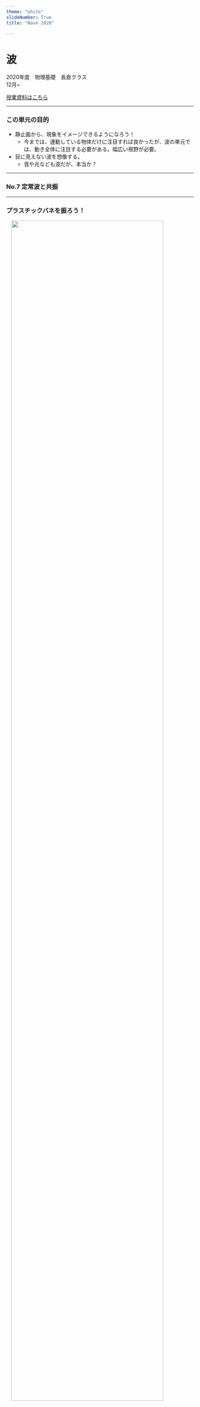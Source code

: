 ```yaml
---
theme: "white"
slideNumber: True
title: "Wave 2020"

---
```



# 波
2020年度　物理基礎　長倉クラス  
12月~　  
  


[授業資料はこちら](https://github.com/phys-ken/2020buturikiso_slides)

---

### この単元の目的
* 静止画から、現象をイメージできるようになろう！  
  * 今までは、運動している物体だけに注目すれば良かったが、波の単元では、動き全体に注目する必要がある。幅広い視野が必要。  
* 目に見えない波を想像する。
  * 音や光なども波だが、本当か？

---

### No.7 定常波と共振



---

  ### プラスチックバネを振ろう！
　<img width="90%" src="fig/purabane.png" /><span style="font-size:50%"></span>  
頌栄女子学院中学高等学校 北原先生 作図

---

  ### 実験結果
  <img width="100%" src="fig/kyosin.png" /><span style="font-size:50%"></span> 　

---

### 重ね合わせと共振
[シミュレーションサイト](https://phys-ken.github.io/Resonance_Mov/export/index.html#/9)

---


### 共振と共鳴
* ある特定のリズムで揺らしたときに大きく揺れる現象を、<span style="color:red">共振</span>（音の場合は<span style="color:red">共鳴</span>）と呼ぶ。


---

## アルミ板の共振実験
<video controls=""  src = "fig/kyousinjikken.mp4" width = 400>
このブラウザでは動画はサポートされていません。Google Chrome等でご覧ください。</video>  

[動画](https://youtu.be/i735RToCCWY)



---

## グラスの共振実験
<video controls=""  src = "fig/gurasu.mp4" width = 400>
このブラウザでは動画はサポートされていません。Google Chrome等でご覧ください。</video>

[動画](https://youtu.be/LQdHOtxsX0g)


---

## 橋の共振
<video controls=""  src = "fig/takoma.mp4" width = 400>
このブラウザでは動画はサポートされていません。Google Chrome等でご覧ください。</video>

[動画](https://youtu.be/3mt6KpWvpbM)

---

### 参考

  * [グラスの共振](https://www.youtube.com/watch?v=LQdHOtxsX0g&feature=emb_logo)
  * [タコマナローズ橋の崩壊](https://www.youtube.com/watch?v=3mt6KpWvpbM)

  <img width="40%" src="fig/gurasu.png" /><span style="font-size:50%"></span> 　
　<img width="40%" src="fig/takoma.jpeg" /><span style="font-size:50%"></span>

---

### No.8 弦の振動実験
<span style="color:red"></span>

---

### 前回やったこと
* 入射波と反射波が重なり合うと、定常波ができる。
* 実際にやってみると、ちょうど良い振動数のときにしか定常波はできない。
  * 手元でも波は反射しているので、２つ以上の波が重なっている！
  * 行って戻って行って戻って…の<span style="color:red">全てがちょうどよく重なる</span>とき、定常波は大きくなる。

--

  ### 参考　定常波

  <img width="100%" src="fig/kyosin.png" /><span style="font-size:50%"></span> 　

--


### 前回やったこと(続き)
* ある特定のリズムで揺らしたときに大きく揺れる現象を、<span style="color:red">共振</span>（音の場合は<span style="color:red">共鳴</span>）と呼ぶ。
  * [グラスの共振](https://www.youtube.com/watch?v=LQdHOtxsX0g&feature=emb_logo)
  * [タコマナローズ橋の崩壊](https://www.youtube.com/watch?v=3mt6KpWvpbM)

  <img width="40%" src="fig/gurasu.png" /><span style="font-size:50%"></span> 　
<img width="40%" src="fig/takoma.jpeg" /><span style="font-size:50%"></span>



---

### 今日やること
弦の共振条件を探る！

---

### 使うもの
* スピーカー
* アンプ(長倉の手作り)  
→壊れやすいから引っ張らないで...
* iPhone
* Function Genelator アプリ


---

### 実験の状況の説明


![弦の実験](fig/genjikken.gif)


実験道具は、全てセットアップ済み

--

### 参考　実験の様子

  <img width="100%" src="fig/jikken.jpg" /><span style="font-size:50%"></span> 　

---

### 実験についてアドバイス

* スピーカーと糸は、軽く触れるように。
* まず、ピンクの弦から実験すること。
* 初めは、36~42Hzくらいで、２倍振動をみてみよう。
* +- 1Hz で微調整
* 表を埋めるのは、次回。まずは実験結果をまとめる！

---

### No.9 弦の共振
<span style="color:red"></span>

---

 ### 思い出そう。
　<img width="90%" src="fig/purabane.png" /><span style="font-size:50%"></span>  
頌栄女子学院中学高等学校 北原先生 作図

---

## No.10 音と波


---

### スピーカーと火

<iframe width="560" height="315" src="https://www.youtube.com/embed/DkdYGCfrQTE" frameborder="0" allow="accelerometer; autoplay; clipboard-write; encrypted-media; gyroscope; picture-in-picture" allowfullscreen></iframe>


---

### 横波と縦波

<video controls="" src = "fig/tateyoko.mp4" width = 400>
このブラウザでは動画はサポートされていません。Google Chrome等でご覧ください。</video>


---

## No.11 楽器の物理学


---

## 実験　気柱の音の大きさ

---

## 実験　気柱の端っこで何が起きているか



---

### 楽器と共鳴
ナチュラルホルン   
<img src = "fig/nhorun.jpg" width = "30%">
<img src = "fig/nhorungakuhu.png"> 

---

### ナチュラルホルン
* 管の長さを変えることはできない。右手で微調整はするけど、主に倍振動を行ったり来たりしながら音楽を奏でる。  

<iframe width="560" height="315" src="https://www.youtube.com/embed/xU3MXSAbPZc" frameborder="0" allow="accelerometer; autoplay; clipboard-write; encrypted-media; gyroscope; picture-in-picture" allowfullscreen></iframe>


---

### 楽器と共鳴②
モダンホルン  
<img src = "fig/modanhorun.jpg" width = "60%">

---

### 楽器と共鳴③
![トロンボーン](fig/toron.gif)  

管の長さを変えると、固有振動数もかわる。  
[演奏の様子](https://www.youtube.com/watch?v=LDGJpbsPAEM)

---

### 閉管の共鳴

---

### フルート

<img src = "fig/fruto.jpg" height = "300">
<img src = "fig/furutomask.jpg" height  = "300">  

口側の端は、閉じている→固定端

---

### 閉管楽器
<img src = "fig/heikan.png" width = "40%">

---

### 音響物理学
<img src = "fig/gakkinobuturi.jpg" height = "500">
<img src = "fig/hankyou.jpg" height = "500">

---

### 練習問題

<iframe width="560" height="315" src="https://www.youtube-nocookie.com/embed/Rp44B9WmBdI" frameborder="0" allow="accelerometer; autoplay; clipboard-write; encrypted-media; gyroscope; picture-in-picture" allowfullscreen></iframe>
